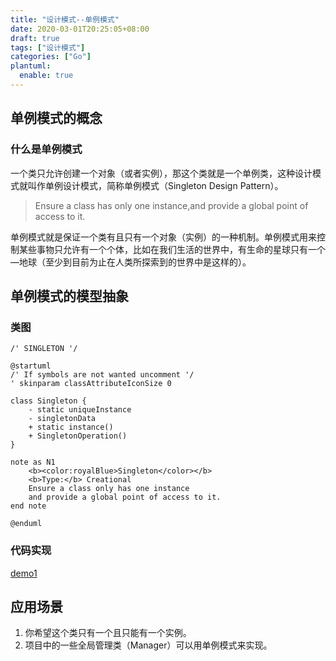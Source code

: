 ```yaml
---
title: "设计模式--单例模式"
date: 2020-03-01T20:25:05+08:00
draft: true
tags: ["设计模式"]
categories: ["Go"]
plantuml: 
  enable: true
---
```




## 单例模式的概念
### 什么是单例模式

一个类只允许创建一个对象（或者实例），那这个类就是一个单例类，这种设计模式就叫作单例设计模式，简称单例模式（Singleton Design Pattern）。

> Ensure a class has only one instance,and provide a global point of access to it.



单例模式就是保证一个类有且只有一个对象（实例）的一种机制。单例模式用来控制某些事物只允许有一个个体，比如在我们生活的世界中，有生命的星球只有一个—地球（至少到目前为止在人类所探索到的世界中是这样的）。



## 单例模式的模型抽象
### 类图

```plantuml
/' SINGLETON '/

@startuml
/' If symbols are not wanted uncomment '/
' skinparam classAttributeIconSize 0

class Singleton {
    - static uniqueInstance
    - singletonData
    + static instance()
    + SingletonOperation()
}

note as N1
    <b><color:royalBlue>Singleton</color></b>
    <b>Type:</b> Creational
    Ensure a class only has one instance
    and provide a global point of access to it.
end note

@enduml
```

### 代码实现

[demo1](https://gist.github.com/kwstars/51cfd38cdb61fce9fac29c8cdfde6a20) 



## 应用场景

1. 你希望这个类只有一个且只能有一个实例。
2. 项目中的一些全局管理类（Manager）可以用单例模式来实现。